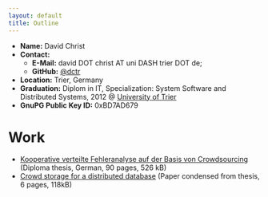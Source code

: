 ```yaml
---
layout: default
title: Outline
---
```

- **Name:** David Christ
- **Contact:**
  - **E-Mail:** david DOT christ AT uni DASH trier DOT de;
  - **GitHub:** [@dctr](https://github.com/dctr "github.com / dctr")
- **Location:** Trier, Germany
- **Graduation:** Diplom in IT, Specialization: System Software and Distributed Systems, 2012 @ <a href="http://www.uni-trier.de/" target="_blank">University of Trier</a>
- **GnuPG Public Key ID:** 0xBD7AD679


# Work

- [Kooperative verteilte Fehleranalyse auf der Basis von Crowdsourcing](/downloads/kooperative-verteilte-fehleranalyse-auf-der-basis-von-crowdsourcing.pdf) (Diploma thesis, German, 90 pages, 526 kB)
- [Crowd storage for a distributed database](/downloads/crowd-storage-for-a-distributed-database.pdf) (Paper condensed from thesis, 6 pages, 118kB)